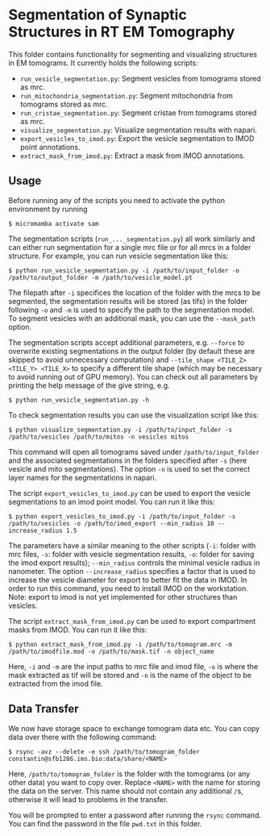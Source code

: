 # Segmentation of Synaptic Structures in RT EM Tomography

This folder contains functionality for segmenting and visualizing structures in EM tomograms.
It currently holds the following scripts:
- `run_vesicle_segmentation.py`: Segment vesicles from tomograms stored as mrc.
- `run_mitochondria_segmentation.py`: Segment mitochondria from tomograms stored as mrc.
- `run_cristae_segmentation.py`: Segment cristae from tomograms stored as mrc.
- `visualize_segmentation.py`: Visualize segmentation results with napari.
- `export_vesicles_to_imod.py`: Export the vesicle segmentation to IMOD point annotations.
- `extract_mask_from_imod.py`: Extract a mask from IMOD annotations.

## Usage

Before running any of the scripts you need to activate the python environment by running
```
$ micromamba activate sam
```

The segmentation scripts (`run_..._segmentation.py`) all work similarly and can either run segmentation for a single mrc file or for all mrcs in a folder structure.
For example, you can run vesicle segmentation like this:
```
$ python run_vesicle_segmentation.py -i /path/to/input_folder -o /path/to/output_folder -m /path/to/vesicle_model.pt
```
The filepath after `-i` specifices the location of the folder with the mrcs to be segmented, the segmentation results will be stored (as tifs) in the folder following `-o` and `-m` is used to specify the path to the segmentation model.
To segment vesicles with an additional mask, you can use the `--mask_path` option.

The segmentation scripts accept additional parameters, e.g. `--force` to overwrite existing segmentations in the output folder (by default these are skipped to avoid unnecessary computation) and `--tile_shape <TILE_Z> <TILE_Y> <TILE_X>` to specify a different tile shape (which may be necessary to avoid running out of GPU memory).
You can check out all parameters by printing the help message of the give string, e.g.
```
$ python run_vesicle_segmentation.py -h
```

To check segmentation results you can use the visualization script like this:
```
$ python visualize_segmentation.py -i /path/to/input_folder -s /path/to/vesicles /path/to/mitos -n vesicles mitos
```
This command will open all tomograms saved under `/path/to/input_folder` and the associated segmentations in the folders specified after `-s` (here vesicle and mito segmentations). The option `-n` is used to set the correct layer names for the segmentations in napari.

The script `export_vesicles_to_imod.py` can be used to export the vesicle segmentations to an imod point model.
You can run it like this:
```
$ python export_vesicles_to_imod.py -i /path/to/input_folder -s /path/to/vesicles -o /path/to/imod_export --min_radius 10 --increase_radius 1.5
```
The parameters have a similar meaning to the other scripts (`-i`: folder with mrc files, `-s`: folder with vesicle segmentation results, `-o`: folder for saving the imod export results); `--min_radius` controls the minimal vesicle radius in nanometer.
The option `--increase_radius` specifies a factor that is used to increase the vesicle diameter for export to better fit the data in IMOD.
In order to run this command, you need to install IMOD on the workstation.
Note: export to imod is not yet implemented for other structures than vesicles.

The script `extract_mask_from_imod.py` can be used to export compartment masks from IMOD. You can run it like this:
```
$ python extract_mask_from_imod.py -i /path/to/tomogram.mrc -m /path/to/imodfile.mod -o /path/to/mask.tif -n object_name
```
Here, `-i` and `-m` are the input paths to mrc file and imod file, `-o` is where the mask extracted as tif will be stored and `-n` is the name
of the object to be extracted from the imod file.


## Data Transfer

We now have storage space to exchange tomogram data etc.
You can copy data over there with the following command:
```
$ rsync -avz --delete -e ssh /path/to/tomogram_folder constantin@sfb1286.ims.bio:data/share/<NAME>
```
Here, `/path/to/tomogram_folder` is the folder with the tomograms (or any other data) you want to copy over.
Replace `<NAME>` with the name for storing the data on the server. This name should not contain any additional `/`s,
otherwise it will lead to problems in the transfer.

You will be prompted to enter a password after running the `rsync` command. You can find the password in the file `pwd.txt` in this folder.
